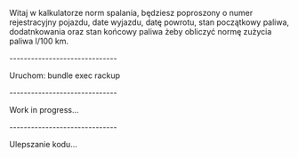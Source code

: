 Witaj w kalkulatorze norm spalania, będziesz poproszony o numer rejestracyjny pojazdu, date wyjazdu, datę powrotu, stan początkowy paliwa, dodatnkowania oraz stan końcowy paliwa żeby obliczyć normę zużycia paliwa l/100 km.

_-_-_-_-_-_-_-_-_-_-_-_-_-_-_-_-_-_-_-_-_-_-_-_-_-_-_-_-_-_-

Uruchom: bundle exec rackup

_-_-_-_-_-_-_-_-_-_-_-_-_-_-_-_-_-_-_-_-_-_-_-_-_-_-_-_-_-_-

Work in progress...

_-_-_-_-_-_-_-_-_-_-_-_-_-_-_-_-_-_-_-_-_-_-_-_-_-_-_-_-_-_-

Ulepszanie kodu...